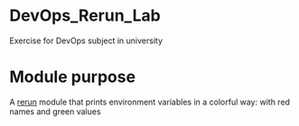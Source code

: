 # DevOps_Rerun_Lab
Exercise for DevOps subject in university

# Module purpose
A [rerun](https://rerun.github.io/rerun/) module that prints environment variables in a colorful way: with red names and green values
